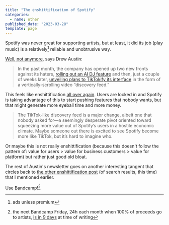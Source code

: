 ```yaml
---
title: "The enshittification of Spotify"
categories:
  - name: other
published_date: "2023-03-28"
template: page
---
```


Spotify was never great for supporting artists, but at least, it did its job (play music) is a relatively[^1] reliable and unobtrusive way.

[Well, not anymore](https://kneelingbus.substack.com/p/ex-lion-tamer), says Drew Austin:

> In the past month, the company has opened up two new fronts against its haters, [rolling out an AI DJ feature](https://gizmodo.com/spotify-ai-x-streaming-playlist-1850140153) and then, just a couple of weeks later, [unveiling plans to TikTokify its interface](https://techcrunch.com/2023/03/08/spotify-revamps-its-app-with-tiktok-style-discovery-feeds-smart-shuffle-for-playlists-and-more/) in the form of a vertically-scrolling video “discovery feed.”

This feels like enshittification [all over again](/notes/seo-is-for-computers/). Users are locked in and Spotify is taking advantage of this to start pushing features that nobody wants, but that might generate more eyeball time and more money.

> The TikTok-like discovery feed is a major change, albeit one that nobody asked for—a seemingly desperate pivot oriented toward squeezing more value out of Spotify’s users in a hostile economic climate. Maybe someone out there is excited to see Spotify become more like TikTok, but it’s hard to imagine who.

Or maybe this is not really enshittification (because this doesn't follow the pattern of: value for users > value for business customers > value for platform) but rather just good old bloat.

The rest of Austin's newsletter goes on another interesting tangent that circles back to [the other enshittification post](/notes/seo-is-for-computers/) (of search results, this time) that I mentioned earlier.

Use Bandcamp![^2]

[^1]: ads unless premium
[^2]: the next Bandcamp Friday, 24h each month when 100% of proceeds go to artists, [is in 9 days](https://isitbandcampfriday.com/) at time of writing
